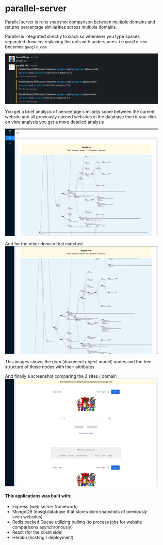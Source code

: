 # parallel-server
Parallel server is runs snapshot comparison between multiple domains and returns percentage similarities across multiple domains.

Parallel is integrated directly to slack so whenever you type spaces separated domains replacing the dots with underscores. i.e `google.com` becomes `google_com`

![slack](assets/slack.png)

You get a brief analysis of percentage similarity score between the current website and all previously cached websites in the database then if you click on view analysis you get a more detailed analysis

![slack](assets/screenshot1.png)
 

And for the other domain that matched
![slack](assets/screenshot2.png)

This images shows the dom (document object model) nodes and the tree structure of those nodes with their attributes

And finally a screenshot comparing the 2 sites / domain
![slack](assets/screenshot3.png)

#### This applications was built with:
* Express (web server framework)
* MongoDB (nosql database that stores dom snapshots of previously seen websites)
* Redis backed Queue utilizing bullmq (to process jobs for website comparisons asynchronously)
* React (for the client side)
* Heroku (hosting / deployment)
